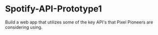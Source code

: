# Spotify-API-Prototype1
Build a web app that utilizes some of the key API's that Pixel Pioneers are considering using.
